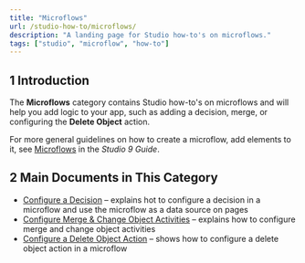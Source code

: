 ```yaml
---
title: "Microflows"
url: /studio-how-to/microflows/
description: "A landing page for Studio how-to's on microflows."
tags: ["studio", "microflow", "how-to"]
---
```


## 1 Introduction 

The **Microflows** category contains Studio how-to's on microflows and will help you add logic to your app, such as adding a decision, merge, or configuring the **Delete Object** action. 

For more general guidelines on how to create a microflow, add elements to it, see [Microflows](/studio/microflows) in the *Studio 9 Guide*.

## 2 Main Documents in This Category

* [Configure a Decision](microflows-how-to-configure-decision) – explains hot to configure a decision in a microflow and use the microflow as a data source on pages
* [Configure Merge & Change Object Activities](microflows-how-to-merge-and-change-object) – explains how to configure merge and change object activities
* [Configure a Delete Object Action](microflows-how-to-configure-delete-object) – shows how to configure a delete object action in a microflow

